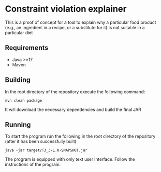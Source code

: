 # Constraint violation explainer

This is a proof of concept for a tool to explain why a particular food product (e.g., an ingredient in a recipe, or a 
substitute for it) is not suitable in a particular diet

## Requirements

* Java >=17
* Maven

## Building

In the root directory of the repository execute the following command:
```shell
mvn clean package
```

It will download the necessary dependencies and build the final JAR

## Running

To start the program run the following in the root directory of the repository (after it has been successfully built)

```shell
java -jar target/T3_3-1.0-SNAPSHOT.jar
```

The program is equipped with only text user interface. Follow the instructions of the program.